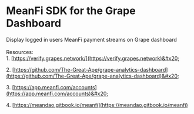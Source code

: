 # MeanFi SDK for the Grape Dashboard

Display logged in users MeanFi payment streams on Grape dashboard\
\
Resources:\
1\. [https://verify.grapes.network/](https://verify.grapes.network)&#x20;

2\. [https://github.com/The-Great-Ape/grape-analytics-dashboard](https://github.com/The-Great-Ape/grape-analytics-dashboard)&#x20;

3\. [https://app.meanfi.com/accounts](https://app.meanfi.com/accounts)&#x20;

4\. [https://meandao.gitbook.io/meanfi](https://meandao.gitbook.io/meanfi)

